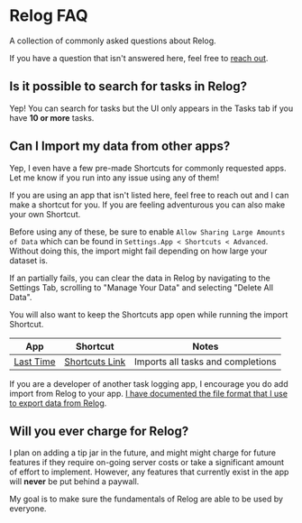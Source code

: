 # Relog FAQ

A collection of commonly asked questions about Relog.

If you have a question that isn't answered here, feel free to [reach out](mailto://lonnie@lonniegerol.com).



## Is it possible to search for tasks in Relog?

Yep! You can search for tasks but the UI only appears in the Tasks tab if you have **10 or more** tasks.


## Can I Import my data from other apps?

Yep, I even have a few pre-made Shortcuts for commonly requested apps. Let me
know if you run into any issue using any of them!

If you are using an app that isn't listed here, feel free to reach out and I can make a
shortcut for you. If you are feeling adventurous you can also make your own Shortcut.

Before using any of these, be sure to enable `Allow Sharing Large Amounts of Data` which
can be found in `Settings.App < Shortcuts < Advanced`. Without doing this, the import might
fail depending on how large your dataset is. 

If an partially fails, you can clear the data in Relog by navigating to the Settings Tab,
scrolling to "Manage Your Data" and selecting "Delete All Data".

You will also want to keep the Shortcuts app open while running the import Shortcut.

| App                                                               | Shortcut                                                                           | Notes                             |
| ---------------------------------------------------------------- | ----------------------------------------------------------------------------------- | --------------------------------- |
| [Last Time](https://apps.apple.com/es/app/last-time/id534982023) | [Shortcuts Link](https://www.icloud.com/shortcuts/2de5bc0ecd944f9e865df172b4dd205e) | Imports all tasks and completions |

If you are a developer of another task logging app, I encourage you do add import from Relog
to your app. [I have documented the file format that I use to export data from Relog](https://github.com/Lontronix/Relog-Documentation/blob/main/export-format.md).


## Will you ever charge for Relog?

I plan on adding a tip jar in the future, and might might charge for future features if they
require on-going server costs or take a significant amount of effort to implement. However, 
any features that currently exist in the app will **never** be put behind a paywall.

My goal is to make sure the fundamentals of Relog are able to be used by everyone.